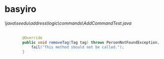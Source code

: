 # basyiro
###### \java\seedu\address\logic\commands\AddCommandTest.java
``` java
        @Override
        public void removeTag(Tag tag) throws PersonNotFoundException, DuplicatePersonException {
            fail("This method should not be called.");
        }
```
